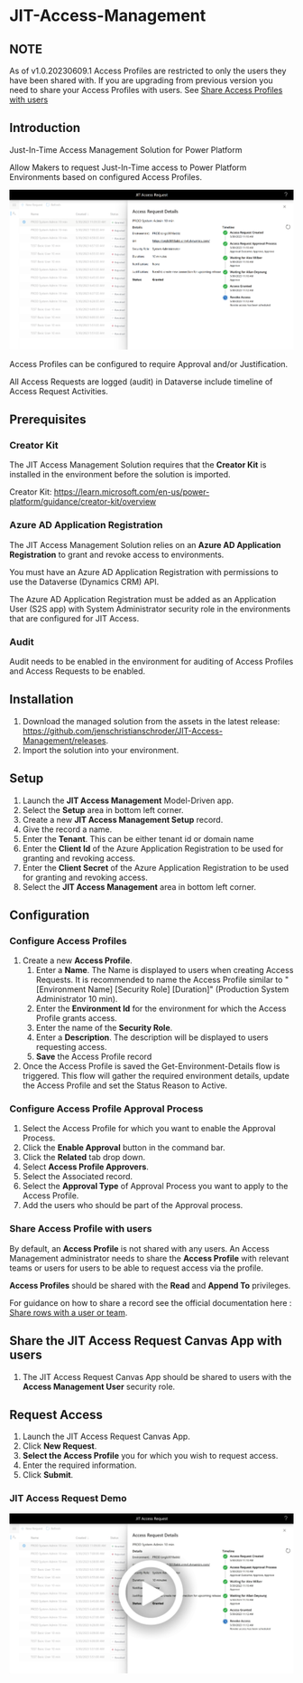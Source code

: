 # JIT-Access-Management

## NOTE

As of v1.0.20230609.1 Access Profiles are restricted to only the users they have been shared with.
If you are upgrading from previous version you need to share your Access Profiles with users.
See [Share Access Profiles with users](https://github.com/jenschristianschroder/JIT-Access-Management#Share-Access-Profile-with-users)

## Introduction

Just-In-Time Access Management Solution for Power Platform

Allow Makers to request Just-In-Time access to Power Platform Environments based on configured Access Profiles.

![Access Request Details screen shot](/docs/images/Access-Request-Details.png)

Access Profiles can be configured to require Approval and/or Justification.

All Access Requests are logged (audit) in Dataverse include timeline of Access Request Activities.

## Prerequisites

### Creator Kit

The JIT Access Management Solution requires that the **Creator Kit** is installed in the environment before the solution is imported.

Creator Kit: https://learn.microsoft.com/en-us/power-platform/guidance/creator-kit/overview

### Azure AD Application Registration

The JIT Access Management Solution relies on an **Azure AD Application Registration** to grant and revoke access to environments.

You must have an Azure AD Application Registration with permissions to use the Dataverse (Dynamics CRM) API.

The Azure AD Application Registration must be added as an Application User (S2S app) with System Administrator security role in the environments that are configured for JIT Access.

### Audit

Audit needs to be enabled in the environment for auditing of Access Profiles and Access Requests to be enabled.

## Installation

1. Download the managed solution from the assets in the latest release: https://github.com/jenschristianschroder/JIT-Access-Management/releases.
2. Import the solution into your environment.

## Setup

1. Launch the **JIT Access Management** Model-Driven app.
2. Select the **Setup** area in bottom left corner.
3. Create a new **JIT Access Management Setup** record.
4. Give the record a name.
5. Enter the **Tenant**. This can be either tenant id or domain name
6. Enter the **Client Id** of the Azure Application Registration to be used for granting and revoking access.
7. Enter the **Client Secret** of the Azure Application Registration to be used for granting and revoking access.
8. Select the **JIT Access Management** area in bottom left corner.

## Configuration

### Configure Access Profiles

1. Create a new **Access Profile**.
   1. Enter a **Name**. The Name is displayed to users when creating Access Requests. It is recommended to name the Access Profile similar to "[Environment Name] [Security Role] [Duration]" (Production System Administrator 10 min).
   2. Enter the **Environment Id** for the environment for which the Access Profile grants access.
   3. Enter the name of the **Security Role**.
   4. Enter a **Description**. The description will be displayed to users requesting access.
   5. **Save** the Access Profile record
2. Once the Access Profile is saved the Get-Environment-Details flow is triggered. This flow will gather the required environment details, update the Access Profile and set the Status Reason to Active.

### Configure Access Profile Approval Process

1. Select the Access Profile for which you want to enable the Approval Process.
2. Click the **Enable Approval** button in the command bar.
3. Click the **Related** tab drop down.
4. Select **Access Profile Approvers**.
5. Select the Associated record.
6. Select the **Approval Type** of Approval Process you want to apply to the Access Profile.
7. Add the users who should be part of the Approval process.

### Share Access Profile with users

By default, an **Access Profile** is not shared with any users. An Access Management administrator needs to share the **Access Profile** with relevant teams or users for users to be able to request access via the profile.

**Access Profiles** should be shared with the **Read** and **Append To** privileges.

For guidance on how to share a record see the official documentation here : [Share rows with a user or team](https://learn.microsoft.com/en-us/power-apps/user/share-row).

## Share the JIT Access Request Canvas App with users

1. The JIT Access Request Canvas App should be shared to users with the **Access Management User** security role.

## Request Access

1. Launch the JIT Access Request Canvas App.
2. Click **New Request**.
3. **Select the Access Profile** you for which you wish to request access.
4. Enter the required information.
5. Click **Submit**.

### JIT Access Request Demo

[![JIT Access Request Demo Video](/docs/images/Access-Request-Details-Demo.png)](https://youtu.be/t7_zFoi50ok)
